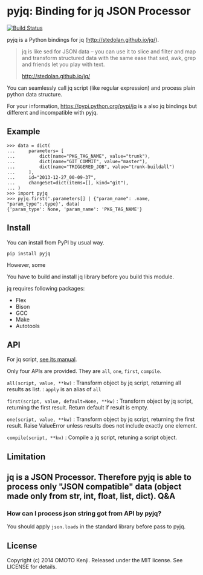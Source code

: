 pyjq: Binding for jq JSON Processor
===================================

[![Build Status](https://travis-ci.org/doloopwhile/pyjq.svg?branch=travis-ci)](https://travis-ci.org/doloopwhile/pyjq)

pyjq is a Python bindings for jq (<http://stedolan.github.io/jq/>).

> jq is like sed for JSON data – you can use it to slice and filter and
> map and transform structured data with the same ease that sed, awk,
> grep and friends let you play with text.
>
> <http://stedolan.github.io/jq/>

You can seamlessly call jq script (like regular expression) and process
plain python data structure.

For your information, <https://pypi.python.org/pypi/jq> is a also jq
bindings but different and incompatible with pyjq.

Example
-------

    >>> data = dict(
    ...     parameters= [
    ...         dict(name="PKG_TAG_NAME", value="trunk"),
    ...         dict(name="GIT_COMMIT", value="master"),
    ...         dict(name="TRIGGERED_JOB", value="trunk-buildall")
    ...     ],
    ...     id="2013-12-27_00-09-37",
    ...     changeSet=dict(items=[], kind="git"),
    ... )
    >>> import pyjq
    >>> pyjq.first('.parameters[] | {"param_name": .name, "param_type":.type}', data)
    {'param_type': None, 'param_name': 'PKG_TAG_NAME'}

Install
-------

You can install from PyPI by usual way.

    pip install pyjq

However, some

You have to build and install jq library before you build this module.

jq requires following packages:

-   Flex
-   Bison
-   GCC
-   Make
-   Autotools

API
---

For jq script, [see its manual](http://stedolan.github.io/jq/manual/).

Only four APIs are provided. They are `all`, `one`, `first`,
`compile`.

`all(script, value, **kw)`
:   Transform object by jq script, returning all results as list.
:   `apply` is an alias of `all`

`first(script, value, default=None, **kw)`
:   Transform object by jq script, returning the first result. Return
    default if result is empty.

`one(script, value, **kw)`
:   Transform object by jq script, returning the first result. Raise
    ValueError unless results does not include exactly one element.

`compile(script, **kw)`
:   Compile a jq script, retuning a script object.

Limitation
----------

jq is a JSON Processor. Therefore pyjq is able to process only "JSON
compatible" data (object made only from str, int, float, list, dict).
Q&A
---

### How can I process json string got from API by pyjq?

You should apply `json.loads` in the standard library before pass to
pyjq.

License
-------

Copyright (c) 2014 OMOTO Kenji. Released under the MIT license. See
LICENSE for details.
